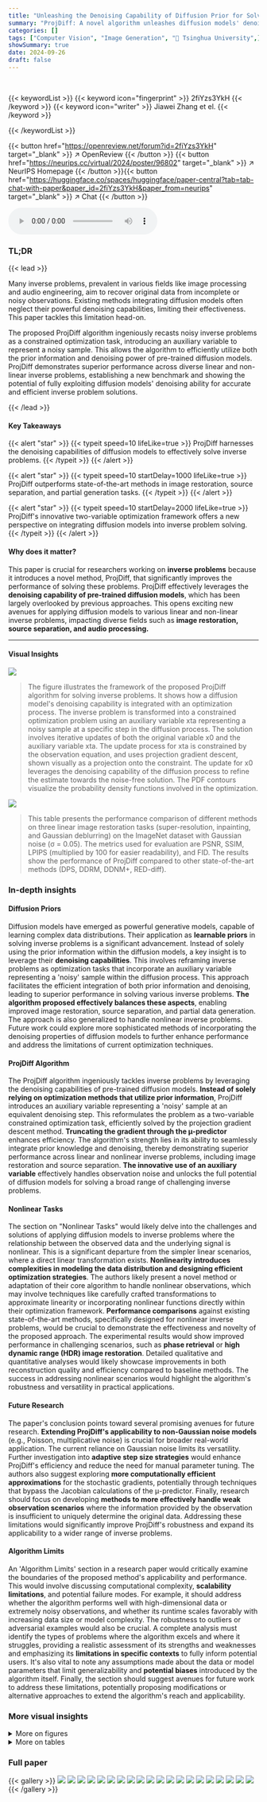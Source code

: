 ```yaml
---
title: "Unleashing the Denoising Capability of Diffusion Prior for Solving Inverse Problems"
summary: "ProjDiff: A novel algorithm unleashes diffusion models' denoising power for superior inverse problem solutions."
categories: []
tags: ["Computer Vision", "Image Generation", "🏢 Tsinghua University",]
showSummary: true
date: 2024-09-26
draft: false
---
```


<br>

{{< keywordList >}}
{{< keyword icon="fingerprint" >}} 2fiYzs3YkH {{< /keyword >}}
{{< keyword icon="writer" >}} Jiawei Zhang et el. {{< /keyword >}}
 
{{< /keywordList >}}

{{< button href="https://openreview.net/forum?id=2fiYzs3YkH" target="_blank" >}}
↗ OpenReview
{{< /button >}}
{{< button href="https://neurips.cc/virtual/2024/poster/96802" target="_blank" >}}
↗ NeurIPS Homepage
{{< /button >}}{{< button href="https://huggingface.co/spaces/huggingface/paper-central?tab=tab-chat-with-paper&paper_id=2fiYzs3YkH&paper_from=neurips" target="_blank" >}}
↗ Chat
{{< /button >}}



<audio controls>
    <source src="https://ai-paper-reviewer.com/2fiYzs3YkH/podcast.wav" type="audio/wav">
    Your browser does not support the audio element.
</audio>


### TL;DR


{{< lead >}}

Many inverse problems, prevalent in various fields like image processing and audio engineering, aim to recover original data from incomplete or noisy observations.  Existing methods integrating diffusion models often neglect their powerful denoising capabilities, limiting their effectiveness. This paper tackles this limitation head-on. 



The proposed ProjDiff algorithm ingeniously recasts noisy inverse problems as a constrained optimization task, introducing an auxiliary variable to represent a noisy sample. This allows the algorithm to efficiently utilize both the prior information and denoising power of pre-trained diffusion models.  ProjDiff demonstrates superior performance across diverse linear and non-linear inverse problems, establishing a new benchmark and showing the potential of fully exploiting diffusion models' denoising ability for accurate and efficient inverse problem solutions.

{{< /lead >}}


#### Key Takeaways

{{< alert "star" >}}
{{< typeit speed=10 lifeLike=true >}} ProjDiff harnesses the denoising capabilities of diffusion models to effectively solve inverse problems. {{< /typeit >}}
{{< /alert >}}

{{< alert "star" >}}
{{< typeit speed=10 startDelay=1000 lifeLike=true >}} ProjDiff outperforms state-of-the-art methods in image restoration, source separation, and partial generation tasks. {{< /typeit >}}
{{< /alert >}}

{{< alert "star" >}}
{{< typeit speed=10 startDelay=2000 lifeLike=true >}} ProjDiff's innovative two-variable optimization framework offers a new perspective on integrating diffusion models into inverse problem solving. {{< /typeit >}}
{{< /alert >}}

#### Why does it matter?
This paper is crucial for researchers working on **inverse problems** because it introduces a novel method, ProjDiff, that significantly improves the performance of solving these problems. ProjDiff effectively leverages the **denoising capability of pre-trained diffusion models**, which has been largely overlooked by previous approaches.  This opens exciting new avenues for applying diffusion models to various linear and non-linear inverse problems, impacting diverse fields such as **image restoration, source separation, and audio processing.**

------
#### Visual Insights



![](https://ai-paper-reviewer.com/2fiYzs3YkH/figures_1_1.jpg)

> The figure illustrates the framework of the proposed ProjDiff algorithm for solving inverse problems.  It shows how a diffusion model's denoising capability is integrated with an optimization process.  The inverse problem is transformed into a constrained optimization problem using an auxiliary variable xta representing a noisy sample at a specific step in the diffusion process. The solution involves iterative updates of both the original variable x0 and the auxiliary variable xta.  The update process for xta is constrained by the observation equation, and uses projection gradient descent, shown visually as a projection onto the constraint. The update for x0 leverages the denoising capability of the diffusion process to refine the estimate towards the noise-free solution. The PDF contours visualize the probability density functions involved in the optimization.





![](https://ai-paper-reviewer.com/2fiYzs3YkH/tables_7_1.jpg)

> This table presents the performance comparison of different methods on three linear image restoration tasks (super-resolution, inpainting, and Gaussian deblurring) on the ImageNet dataset with Gaussian noise (σ = 0.05).  The metrics used for evaluation are PSNR, SSIM, LPIPS (multiplied by 100 for easier readability), and FID.  The results show the performance of ProjDiff compared to other state-of-the-art methods (DPS, DDRM, DDNM+, RED-diff).





### In-depth insights


#### Diffusion Priors
Diffusion models have emerged as powerful generative models, capable of learning complex data distributions.  Their application as **learnable priors** in solving inverse problems is a significant advancement.  Instead of solely using the prior information within the diffusion models, a key insight is to leverage their **denoising capabilities**.  This involves reframing inverse problems as optimization tasks that incorporate an auxiliary variable representing a 'noisy' sample within the diffusion process. This approach facilitates the efficient integration of both prior information and denoising, leading to superior performance in solving various inverse problems.  **The algorithm proposed effectively balances these aspects**, enabling improved image restoration, source separation, and partial data generation. The approach is also generalized to handle nonlinear inverse problems.  Future work could explore more sophisticated methods of incorporating the denoising properties of diffusion models to further enhance performance and address the limitations of current optimization techniques.

#### ProjDiff Algorithm
The ProjDiff algorithm ingeniously tackles inverse problems by leveraging the denoising capabilities of pre-trained diffusion models.  **Instead of solely relying on optimization methods that utilize prior information**, ProjDiff introduces an auxiliary variable representing a 'noisy' sample at an equivalent denoising step. This reformulates the problem as a two-variable constrained optimization task, efficiently solved by the projection gradient descent method.  **Truncating the gradient through the µ-predictor** enhances efficiency.  The algorithm's strength lies in its ability to seamlessly integrate prior knowledge and denoising, thereby demonstrating superior performance across linear and nonlinear inverse problems, including image restoration and source separation.  **The innovative use of an auxiliary variable** effectively handles observation noise and unlocks the full potential of diffusion models for solving a broad range of challenging inverse problems.

#### Nonlinear Tasks
The section on "Nonlinear Tasks" would likely delve into the challenges and solutions of applying diffusion models to inverse problems where the relationship between the observed data and the underlying signal is nonlinear.  This is a significant departure from the simpler linear scenarios, where a direct linear transformation exists. **Nonlinearity introduces complexities in modeling the data distribution and designing efficient optimization strategies**.  The authors likely present a novel method or adaptation of their core algorithm to handle nonlinear observations, which may involve techniques like carefully crafted transformations to approximate linearity or incorporating nonlinear functions directly within their optimization framework.  **Performance comparisons** against existing state-of-the-art methods, specifically designed for nonlinear inverse problems, would be crucial to demonstrate the effectiveness and novelty of the proposed approach. The experimental results would show improved performance in challenging scenarios, such as **phase retrieval** or **high dynamic range (HDR) image restoration**.  Detailed qualitative and quantitative analyses would likely showcase improvements in both reconstruction quality and efficiency compared to baseline methods.  The success in addressing nonlinear scenarios would highlight the algorithm's robustness and versatility in practical applications.

#### Future Research
The paper's conclusion points toward several promising avenues for future research.  **Extending ProjDiff's applicability to non-Gaussian noise models** (e.g., Poisson, multiplicative noise) is crucial for broader real-world application.  The current reliance on Gaussian noise limits its versatility.  Further investigation into **adaptive step size strategies** would enhance ProjDiff's efficiency and reduce the need for manual parameter tuning.  The authors also suggest exploring **more computationally efficient approximations** for the stochastic gradients, potentially through techniques that bypass the Jacobian calculations of the μ-predictor. Finally,  research should focus on developing **methods to more effectively handle weak observation scenarios** where the information provided by the observation is insufficient to uniquely determine the original data.  Addressing these limitations would significantly improve ProjDiff's robustness and expand its applicability to a wider range of inverse problems.

#### Algorithm Limits
An 'Algorithm Limits' section in a research paper would critically examine the boundaries of the proposed method's applicability and performance.  This would involve discussing computational complexity, **scalability limitations**, and potential failure modes.  For example, it should address whether the algorithm performs well with high-dimensional data or extremely noisy observations, and whether its runtime scales favorably with increasing data size or model complexity. The robustness to outliers or adversarial examples would also be crucial. A complete analysis must identify the types of problems where the algorithm excels and where it struggles, providing a realistic assessment of its strengths and weaknesses and emphasizing its **limitations in specific contexts** to fully inform potential users.  It's also vital to note any assumptions made about the data or model parameters that limit generalizability and **potential biases** introduced by the algorithm itself.  Finally, the section should suggest avenues for future work to address these limitations, potentially proposing modifications or alternative approaches to extend the algorithm's reach and applicability.


### More visual insights

<details>
<summary>More on figures
</summary>


![](https://ai-paper-reviewer.com/2fiYzs3YkH/figures_8_1.jpg)

> This figure shows the results of noise-free nonlinear restoration on the FFHQ dataset with σ = 0.  It compares the performance of different methods, including DPS, RED-diff, and ProjDiff, on restoring images from their noisy or incomplete observations.  The 'GT' column displays the ground truth images, 'y' shows the noisy or incomplete observations, and subsequent columns display the reconstruction results from each method.  This provides a visual comparison of the restoration quality achieved by each method on various types of nonlinear inverse problems.


![](https://ai-paper-reviewer.com/2fiYzs3YkH/figures_21_1.jpg)

> This figure visualizes the performance of ProjDiff (and other compared algorithms) on the ImageNet super-resolution task.  The x-axis represents either FID or LPIPS, and the y-axis represents PSNR.  Each point represents an algorithm's performance.  The red lines trace the change in PSNR across different FID and LPIPS values for the ProjDiff algorithm, showing how PSNR changes with different hyperparameter settings (step size). This illustrates the trade-off between the perceptual metrics (LPIPS, FID) and objective metric (PSNR) that can be achieved by tuning the hyperparameters.


![](https://ai-paper-reviewer.com/2fiYzs3YkH/figures_25_1.jpg)

> This figure shows a comparison of audio waveforms generated by three different source separation methods: ProjDiff, RED-diff, and MSDM.  Each row represents a different audio track from a mixed audio source.  The figure visually demonstrates that ProjDiff tends to produce audio with higher amplitude than the other two methods; RED-diff and MSDM often have more periods of silence. This supports the claim that ProjDiff outperforms other methods in terms of scale-invariant SDR improvement (SI-SDRi).


![](https://ai-paper-reviewer.com/2fiYzs3YkH/figures_31_1.jpg)

> This figure shows the results of linear image restoration on the CelebA dataset with a noise standard deviation of 0.05.  It compares the performance of several methods: a baseline method (least squares solution), DDRM, DDNM, DPS, RED-diff, and the proposed ProjDiff method. Each row represents a different type of restoration task: super-resolution, inpainting, and deblurring.  The ground truth image (GT) and the noisy observation (y) are shown alongside the results of each method.  The comparison highlights the performance improvement achieved by ProjDiff.


![](https://ai-paper-reviewer.com/2fiYzs3YkH/figures_31_2.jpg)

> This figure shows a comparison of linear image restoration results on the CelebA dataset using different methods. The standard deviation of the added Gaussian noise is 0.05. The results are shown for three tasks: super-resolution (SR4), inpainting, and deblurring.  The 'GT' column displays the ground truth images. The 'y' column shows the noisy observations. The 'Baseline' column represents the results obtained using the least squares solution (x0 = A†y). The remaining columns show the results obtained using DDRM, DDNM, DPS, RED-diff, and the proposed ProjDiff method, respectively. The figure visually demonstrates the superior performance of ProjDiff in restoring the images compared to other state-of-the-art algorithms.


![](https://ai-paper-reviewer.com/2fiYzs3YkH/figures_32_1.jpg)

> This figure displays the results of linear image restoration experiments conducted on the CelebA dataset with a noise level (σ) of 0.05.  The image restoration tasks involved are deblurring, inpainting, and super-resolution (SR4).  Each row showcases the results for a single image, starting with the ground truth (GT) image, followed by the degraded observation (y), the result of a least-squares solution (Baseline), and then the results obtained using the DDRM, DDNM, DPS, RED-diff, and ProjDiff algorithms. This allows for a visual comparison of the performance of the different methods across various linear inverse problems.


![](https://ai-paper-reviewer.com/2fiYzs3YkH/figures_32_2.jpg)

> This figure shows the results of linear image restoration on the CelebA dataset using different methods.  The noise level (sigma) is 0.05. The top row displays the ground truth images, the second row shows the observed (noisy) images, and the remaining rows present the results obtained by different restoration algorithms.  The 'Baseline' represents a simple least-squares solution.


![](https://ai-paper-reviewer.com/2fiYzs3YkH/figures_33_1.jpg)

> This figure showcases the results of noise-free nonlinear image restoration on the FFHQ dataset using different methods.  It compares the ground truth (GT) images with the observed images (y) and the restored images obtained using DPS, RED-diff, and the proposed ProjDiff algorithm. The comparison is performed on three different nonlinear inverse problems: HDR, and Phase Retrieval.  Each row represents a different image, and the columns show the different stages: GT, the observation (y), and the restoration results for the compared algorithms.


![](https://ai-paper-reviewer.com/2fiYzs3YkH/figures_34_1.jpg)

> This figure shows the results of noise-free nonlinear image restoration on the FFHQ dataset, comparing the performance of different methods.  The 'GT' column shows the ground truth images. The 'y' column displays the noisy or degraded input images. The remaining columns present the results of DPS, RED-diff, and ProjDiff, respectively.  The figure allows a visual comparison of the restoration quality obtained by each method on a variety of faces.


</details>




<details>
<summary>More on tables
</summary>


![](https://ai-paper-reviewer.com/2fiYzs3YkH/tables_7_2.jpg)
> This table presents the performance comparison of different phase retrieval algorithms (ER, HIO, OSS, DPS, RED-diff, and ProjDiff) under two scenarios: noise-free (σ = 0) and noisy (σ = 0.1).  The performance metrics reported include PSNR, SSIM, LPIPS (multiplied by 100), and FID.  The NFES column indicates the number of function evaluations used by each algorithm.  The results demonstrate ProjDiff's superior performance, especially in the noise-free scenario.

![](https://ai-paper-reviewer.com/2fiYzs3YkH/tables_9_1.jpg)
> This table presents the scale-invariant SDR improvement (SI-SDRi) scores for a source separation task.  The task involves separating four instruments (bass, drums, guitar, piano) from a mixed audio sequence.  The table compares the performance of ProjDiff against several other methods, including Demucs+Gibbs (a previous state-of-the-art), ISDM-Gaussian, ISDM-Dirac, and RED-diff.  Higher SI-SDRi values indicate better separation performance.  The 'Average' column provides an overall performance score across all four instruments.

![](https://ai-paper-reviewer.com/2fiYzs3YkH/tables_9_2.jpg)
> This table presents the results of the partial generation task, which aims to generate tracks of other instruments given partial tracks of some instruments. The results are evaluated using the sub-FAD metric, a lower score indicating better performance. Each column represents a different partial generation task, denoted by a combination of capital letters representing the instruments; for example, BD means generating bass and drums given piano and guitar.  The table compares the performance of different methods, including MSDM, RED-diff, and ProjDiff.

![](https://ai-paper-reviewer.com/2fiYzs3YkH/tables_19_1.jpg)
> This table presents the performance comparison of different methods on noisy image restoration tasks using the ImageNet dataset with a noise standard deviation of 0.05.  The metrics used for evaluation include Peak Signal-to-Noise Ratio (PSNR), Structural Similarity Index (SSIM), Learned Perceptual Image Patch Similarity (LPIPS), and Frechet Inception Distance (FID).  LPIPS values are multiplied by 100 for easier readability. The methods compared include a baseline (A†y), DPS, DDRM, DDNM+, RED-diff, and the proposed ProjDiff method.  The number of function evaluations (NFES) is also specified for each method.

![](https://ai-paper-reviewer.com/2fiYzs3YkH/tables_20_1.jpg)
> The table presents the performance comparison of different image restoration algorithms on the ImageNet dataset with noise (standard deviation = 0.05).  The algorithms are evaluated using four metrics: PSNR (Peak Signal-to-Noise Ratio), SSIM (Structural Similarity Index), LPIPS (Learned Perceptual Image Patch Similarity), and FID (Fréchet Inception Distance).  The LPIPS scores are multiplied by 100 for easier readability.  The results show the effectiveness of ProjDiff compared to other state-of-the-art methods across three image restoration tasks: super-resolution, inpainting, and Gaussian deblurring.

![](https://ai-paper-reviewer.com/2fiYzs3YkH/tables_20_2.jpg)
> This table presents the performance comparison of different methods on the noisy image restoration task using the ImageNet dataset with a noise level (standard deviation) of 0.05.  The metrics used for evaluation are PSNR, SSIM, LPIPS (multiplied by 100 for easier readability), and FID.  The table compares the performance of ProjDiff against several state-of-the-art (SOTA) methods including A†y (least squares solution), DPS, DDRM, DDNM+, and RED-diff, across three different linear image restoration tasks: super-resolution, inpainting, and Gaussian deblurring.

![](https://ai-paper-reviewer.com/2fiYzs3YkH/tables_20_3.jpg)
> This table presents the performance of different methods on the phase retrieval task with two different noise levels (σ = 0 and σ = 0.1).  The metrics used for evaluation are PSNR, SSIM, LPIPS (multiplied by 100), and FID.  The results show a comparison between ProjDiff and other baseline and state-of-the-art algorithms such as ER, HIO, OSS, DPS, and RED-diff.  The number of function evaluations (NFES) is also specified.

![](https://ai-paper-reviewer.com/2fiYzs3YkH/tables_20_4.jpg)
> This table presents a comparison of the performance of DDRM, DDNM, and ProjDiff on three linear image restoration tasks (super-resolution, inpainting, and Gaussian deblurring) using only 20 steps.  The metrics used to evaluate the performance are PSNR, SSIM, LPIPS (multiplied by 100), and FID.  The results demonstrate ProjDiff's competitive performance, even with a significantly reduced number of steps.

![](https://ai-paper-reviewer.com/2fiYzs3YkH/tables_20_5.jpg)
> This table presents the performance comparison of several image restoration algorithms on the ImageNet dataset with Gaussian noise (σ = 0.05).  The algorithms are evaluated on three linear inverse problems: super-resolution, inpainting, and Gaussian deblurring.  The metrics used for evaluation include PSNR, SSIM, LPIPS (multiplied by 100 for easier readability), and FID.  The results show the performance of ProjDiff against state-of-the-art methods.

![](https://ai-paper-reviewer.com/2fiYzs3YkH/tables_21_1.jpg)
> This table presents the performance comparison of different phase retrieval algorithms on the FFHQ dataset.  The algorithms are evaluated using four metrics: PSNR, SSIM, LPIPS, and FID.  The table shows results for two noise levels (σ = 0 and σ = 0.1), and for a different number of function evaluations (NFES).  The LPIPS values have been multiplied by 100 for easier interpretation.  ProjDiff consistently demonstrates superior performance, highlighting its effectiveness in handling nonlinear inverse problems.

![](https://ai-paper-reviewer.com/2fiYzs3YkH/tables_22_1.jpg)
> This ablation study compares the performance of ProjDiff with and without gradient truncation on noise-free image restoration tasks using the CelebA dataset.  It shows the impact of the gradient truncation method on the model's performance, measured by PSNR, SSIM, LPIPS, and FID, and also reports the training time for each model.

![](https://ai-paper-reviewer.com/2fiYzs3YkH/tables_22_2.jpg)
> This table presents the performance of different methods on the phase retrieval task with two different noise levels (σ = 0 and σ = 0.1).  The metrics used to evaluate the performance are PSNR (higher is better), SSIM (higher is better), LPIPS (lower is better, multiplied by 100), and FID (lower is better).  The results show the performance of ProjDiff compared to other baselines (ER, HIO, OSS, DPS, and RED-diff) for different numbers of function evaluations (NFEs).

![](https://ai-paper-reviewer.com/2fiYzs3YkH/tables_22_3.jpg)
> This table presents the performance comparison of different methods on noisy image restoration tasks using the ImageNet dataset.  The noise level (standard deviation) is set to 0.05.  Metrics used include PSNR, SSIM, LPIPS (multiplied by 100 for easier readability), and FID.  The methods compared include a baseline (A†y), DPS, DDRM, DDNM+, RED-diff, and the proposed ProjDiff, each evaluated with 100 or 1000 function evaluations.  The table allows for a comparison of various methods' effectiveness in handling noisy image data for three different restoration types (Super-Resolution, Inpainting, Gaussian Deblurring).

![](https://ai-paper-reviewer.com/2fiYzs3YkH/tables_23_1.jpg)
> This table presents the performance comparison of different methods on noisy image restoration tasks using the ImageNet dataset.  The noise level (standard deviation) is set to 0.05. The metrics used for evaluation include PSNR, SSIM, LPIPS (multiplied by 100 for easier reading), and FID.  The results demonstrate the effectiveness of ProjDiff in comparison to other state-of-the-art methods across different image restoration tasks.

![](https://ai-paper-reviewer.com/2fiYzs3YkH/tables_23_2.jpg)
> This table presents the performance comparison of different source separation methods, including Demucs+Gibbs, ISDM-Gaussian, ISDM-Dirac, RED-diff, and ProjDiff.  The performance is evaluated using the scale-invariant SDR improvement (SI-SDRi) metric for each instrument (Bass, Drums, Guitar, Piano) and the average SI-SDRi across all four instruments.  Higher SI-SDRi values indicate better separation performance.

![](https://ai-paper-reviewer.com/2fiYzs3YkH/tables_23_3.jpg)
> This table presents the performance comparison of different source separation methods on the SLACK2100 dataset.  The metrics used are scale-invariant SDR improvement (SI-SDRi) for each instrument (bass, drums, guitar, piano) and their average. Higher SI-SDRi values indicate better separation performance.

![](https://ai-paper-reviewer.com/2fiYzs3YkH/tables_24_1.jpg)
> This table presents the performance comparison of different methods on a source separation task.  The scale-invariant SDR improvement (SI-SDRi) metric is used to evaluate the quality of source separation for each instrument (Bass, Drums, Guitar, Piano) and provides an average across all instruments. Higher values of SI-SDRi indicate better separation performance.

![](https://ai-paper-reviewer.com/2fiYzs3YkH/tables_24_2.jpg)
> This table presents the performance comparison of different algorithms on a source separation task, specifically measuring the scale-invariant SDR improvement (SI-SDR;) for four instruments (bass, drums, guitar, piano) and their average.  Higher values indicate better performance.

![](https://ai-paper-reviewer.com/2fiYzs3YkH/tables_24_3.jpg)
> The table shows the performance of different methods on partial generation tasks, measured by the sub-FAD metric.  Lower values indicate better performance. Each column represents a different partial generation task, where the letters indicate which instruments are generated (e.g., BD means bass and drums are generated, given the other two). The methods compared include MSDM, RED-diff, and ProjDiff.  The results demonstrate ProjDiff's superior performance across various partial generation scenarios.

![](https://ai-paper-reviewer.com/2fiYzs3YkH/tables_28_1.jpg)
> This table presents the performance comparison of different methods on the noisy ImageNet dataset with a noise standard deviation of 0.05.  The metrics used for comparison include PSNR, SSIM, LPIPS (multiplied by 100 for easier readability), and FID.  Different methods are compared for three different image restoration tasks: Super-Resolution, Inpainting, and Gaussian Deblurring, each with a different number of function evaluations (NFES).

</details>




### Full paper

{{< gallery >}}
<img src="https://ai-paper-reviewer.com/2fiYzs3YkH/1.png" class="grid-w50 md:grid-w33 xl:grid-w25" />
<img src="https://ai-paper-reviewer.com/2fiYzs3YkH/2.png" class="grid-w50 md:grid-w33 xl:grid-w25" />
<img src="https://ai-paper-reviewer.com/2fiYzs3YkH/3.png" class="grid-w50 md:grid-w33 xl:grid-w25" />
<img src="https://ai-paper-reviewer.com/2fiYzs3YkH/4.png" class="grid-w50 md:grid-w33 xl:grid-w25" />
<img src="https://ai-paper-reviewer.com/2fiYzs3YkH/5.png" class="grid-w50 md:grid-w33 xl:grid-w25" />
<img src="https://ai-paper-reviewer.com/2fiYzs3YkH/6.png" class="grid-w50 md:grid-w33 xl:grid-w25" />
<img src="https://ai-paper-reviewer.com/2fiYzs3YkH/7.png" class="grid-w50 md:grid-w33 xl:grid-w25" />
<img src="https://ai-paper-reviewer.com/2fiYzs3YkH/8.png" class="grid-w50 md:grid-w33 xl:grid-w25" />
<img src="https://ai-paper-reviewer.com/2fiYzs3YkH/9.png" class="grid-w50 md:grid-w33 xl:grid-w25" />
<img src="https://ai-paper-reviewer.com/2fiYzs3YkH/10.png" class="grid-w50 md:grid-w33 xl:grid-w25" />
<img src="https://ai-paper-reviewer.com/2fiYzs3YkH/11.png" class="grid-w50 md:grid-w33 xl:grid-w25" />
<img src="https://ai-paper-reviewer.com/2fiYzs3YkH/12.png" class="grid-w50 md:grid-w33 xl:grid-w25" />
<img src="https://ai-paper-reviewer.com/2fiYzs3YkH/13.png" class="grid-w50 md:grid-w33 xl:grid-w25" />
<img src="https://ai-paper-reviewer.com/2fiYzs3YkH/14.png" class="grid-w50 md:grid-w33 xl:grid-w25" />
<img src="https://ai-paper-reviewer.com/2fiYzs3YkH/15.png" class="grid-w50 md:grid-w33 xl:grid-w25" />
<img src="https://ai-paper-reviewer.com/2fiYzs3YkH/16.png" class="grid-w50 md:grid-w33 xl:grid-w25" />
<img src="https://ai-paper-reviewer.com/2fiYzs3YkH/17.png" class="grid-w50 md:grid-w33 xl:grid-w25" />
<img src="https://ai-paper-reviewer.com/2fiYzs3YkH/18.png" class="grid-w50 md:grid-w33 xl:grid-w25" />
<img src="https://ai-paper-reviewer.com/2fiYzs3YkH/19.png" class="grid-w50 md:grid-w33 xl:grid-w25" />
<img src="https://ai-paper-reviewer.com/2fiYzs3YkH/20.png" class="grid-w50 md:grid-w33 xl:grid-w25" />
{{< /gallery >}}